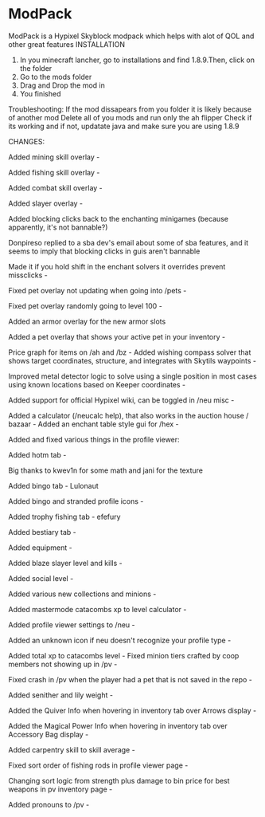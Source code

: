 # ModPack
ModPack is a Hypixel Skyblock modpack which helps with alot of QOL and other great features
INSTALLATION
1) In you minecraft lancher, go to installations and find 1.8.9.Then, click on the folder
2) Go to the mods folder
3) Drag and Drop the mod in
4) You finished

Troubleshooting:
If the mod dissapears from you folder it is likely because of another mod
Delete all of you mods and run only the ah flipper
Check if its working and if not, updatate java and make sure you are using 1.8.9


CHANGES:

Added mining skill overlay - 

Added fishing skill overlay - 

Added combat skill overlay - 

Added slayer overlay - 

Added blocking clicks back to the enchanting minigames (because apparently, it's not bannable?)

Donpireso replied to a sba dev's email about some of sba features, and it seems to imply that blocking clicks in guis aren't bannable

Made it if you hold shift in the enchant solvers it overrides prevent missclicks - 

Fixed pet overlay not updating when going into /pets - 

Fixed pet overlay randomly going to level 100 - 

Added an armor overlay for the new armor slots

Added a pet overlay that shows your active pet in your inventory - 

Price graph for items on /ah and /bz - 
Added wishing compass solver that shows target coordinates, structure, and integrates with Skytils waypoints - 

Improved metal detector logic to solve using a single position in most cases using known locations based on Keeper coordinates -

Added support for official Hypixel wiki, can be toggled in /neu misc - 

Added a calculator (/neucalc help), that also works in the auction house / bazaar - 
Added an enchant table style gui for /hex - 

Added and fixed various things in the profile viewer:

Added hotm tab - 

Big thanks to kwev1n for some math and jani for the texture

Added bingo tab - Lulonaut

Added bingo and stranded profile icons - 

Added trophy fishing tab - efefury

Added bestiary tab - 

Added equipment - 

Added blaze slayer level and kills - 

Added social level - 

Added various new collections and minions -  

Added mastermode catacombs xp to level calculator - 

Added profile viewer settings to /neu - 

Added an unknown icon if neu doesn't recognize your profile type - 

Added total xp to catacombs level - 
Fixed minion tiers crafted by coop members not showing up in /pv - 

Fixed crash in /pv when the player had a pet that is not saved in the repo - 

Added senither and lily weight - 

Added the Quiver Info when hovering in inventory tab over Arrows display - 

Added the Magical Power Info when hovering in inventory tab over Accessory Bag display - 

Added carpentry skill to skill average - 

Fixed sort order of fishing rods in profile viewer page - 

Changing sort logic from strength plus damage to bin price for best weapons in pv inventory page - 

Added pronouns to /pv - 

